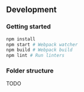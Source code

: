 ## Development

### Getting started

```bash
npm install
npm start # Webpack watcher
npm build # Webpack build
npm lint # Run linters
```

### Folder structure

TODO
